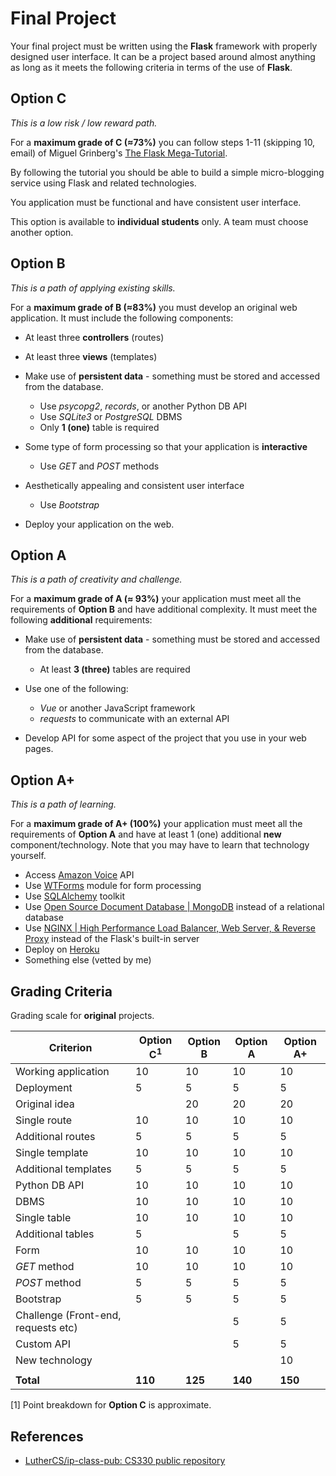 # Final Project

Your final project must be written using the **Flask** framework with properly designed user interface. It can be a project based around almost anything as long as it meets the following criteria in terms of the use of **Flask**.

## Option C

*This is a low risk / low reward path.*

For a **maximum grade of C (&approx;73%)** you can follow steps 1-11 (skipping 10, email) of Miguel Grinberg's [The Flask Mega-Tutorial](https://blog.miguelgrinberg.com/post/the-flask-mega-tutorial-part-i-hello-world).

By following the tutorial you should be able to build a simple micro-blogging service using Flask and related technologies.

You application must be functional and have consistent user interface.

This option is available to **individual students** only. A team must choose another option.

## Option B

*This is a path of applying existing skills.*

For a **maximum grade of B (&approx;83%)** you must develop an original web application. It must include the following components:

* At least three **controllers** (routes)

* At least three **views** (templates)

* Make use of **persistent data** - something must be stored and accessed from the database. 
  * Use *psycopg2*, *records*, or another Python DB API
  * Use *SQLite3* or *PostgreSQL* DBMS
  * Only **1 (one)** table is required

* Some type of form processing so that your application is **interactive**
  * Use *GET* and *POST* methods

* Aesthetically appealing and consistent user interface
  * Use *Bootstrap*

* Deploy your application on the web.

## Option A

*This is a path of creativity and challenge.*

For a **maximum grade of A (&approx; 93%)** your application must meet all the requirements of **Option B** and have additional complexity. It must meet the following **additional** requirements:

* Make use of **persistent data** - something must be stored and accessed from the database.
  * At least **3 (three)** tables are required

* Use one of the following:
  * *Vue* or another JavaScript framework
  * *requests* to communicate with an external API

* Develop API for some aspect of the project that you use in your web pages.

## Option A+

*This is a path of learning.*

For a **maximum grade of A+ (100%)** your application must meet all the requirements of **Option A** and have at least 1 (one) additional **new** component/technology. Note that you may have to learn that technology yourself.

* Access [Amazon Voice](https://developer.amazon.com/alexa-voice-service) API
* Use [WTForms](https://wtforms.readthedocs.io/en/stable/) module for form processing
* Use [SQLAlchemy](https://www.sqlalchemy.org/) toolkit
* Use [Open Source Document Database | MongoDB](https://www.mongodb.com/) instead of a relational database
* Use [NGINX | High Performance Load Balancer, Web Server, & Reverse Proxy](https://www.nginx.com/) instead of the Flask's built-in server
* Deploy on [Heroku](https://devcenter.heroku.com/articles/getting-started-with-python)
* Something else (vetted by me)

## Grading Criteria

Grading scale for **original** projects.

Criterion | Option C<sup>1</sup> | Option B | Option A | Option A+
---|---|---|---|---
Working application | 10 | 10 | 10 | 10
Deployment | 5 | 5 | 5 | 5
Original idea || 20 | 20 | 20
Single route | 10 | 10 | 10 | 10
Additional routes | 5 | 5 | 5 | 5
Single template | 10 | 10 | 10 | 10
Additional templates | 5 | 5 | 5 | 5
Python DB API | 10 | 10 | 10 | 10
DBMS | 10 | 10 | 10 | 10
Single table | 10 | 10 | 10 | 10
Additional tables | 5 | | 5 | 5
Form | 10 | 10 | 10 | 10
*GET* method | 10 | 10 | 10 | 10
*POST* method | 5 | 5 | 5 | 5
Bootstrap | 5 | 5 | 5 | 5
Challenge (Front-end, requests etc) ||| 5 | 5
Custom API ||| 5 | 5
New technology |||| 10
||||
**Total** | **110** | **125** | **140** | **150**

[1] Point breakdown for **Option C** is approximate.

## References

* [LutherCS/ip-class-pub: CS330 public repository](https://github.com/LutherCS/ip-class-pub)
